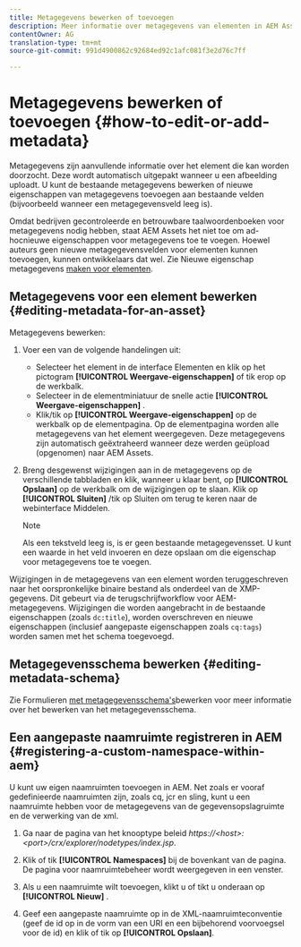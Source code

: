 ```yaml
---
title: Metagegevens bewerken of toevoegen
description: Meer informatie over metagegevens van elementen in AEM Assets en verschillende manieren waarop u metagegevens van elementen kunt bewerken.
contentOwner: AG
translation-type: tm+mt
source-git-commit: 991d4900862c92684ed92c1afc081f3e2d76c7ff

---
```



# Metagegevens bewerken of toevoegen {#how-to-edit-or-add-metadata}

Metagegevens zijn aanvullende informatie over het element die kan worden doorzocht. Deze wordt automatisch uitgepakt wanneer u een afbeelding uploadt. U kunt de bestaande metagegevens bewerken of nieuwe eigenschappen van metagegevens toevoegen aan bestaande velden (bijvoorbeeld wanneer een metagegevensveld leeg is).

Omdat bedrijven gecontroleerde en betrouwbare taalwoordenboeken voor metagegevens nodig hebben, staat AEM Assets het niet toe om ad-hocnieuwe eigenschappen voor metagegevens toe te voegen. Hoewel auteurs geen nieuwe metagegevensvelden voor elementen kunnen toevoegen, kunnen ontwikkelaars dat wel. Zie Nieuwe eigenschap metagegevens [maken voor elementen](meta-edit.md#editing-metadata-schema).

## Metagegevens voor een element bewerken {#editing-metadata-for-an-asset}

Metagegevens bewerken:

1. Voer een van de volgende handelingen uit:

   * Selecteer het element in de interface Elementen en klik op het pictogram **[!UICONTROL Weergave-eigenschappen]** of tik erop op de werkbalk.
   * Selecteer in de elementminiatuur de snelle actie **[!UICONTROL Weergave-eigenschappen]** .
   * Klik/tik op **[!UICONTROL Weergave-eigenschappen]** op de werkbalk op de elementpagina.
   Op de elementpagina worden alle metagegevens van het element weergegeven. Deze metagegevens zijn automatisch geëxtraheerd wanneer deze werden geüpload (opgenomen) naar AEM Assets.

1. Breng desgewenst wijzigingen aan in de metagegevens op de verschillende tabbladen en klik, wanneer u klaar bent, op **[!UICONTROL Opslaan]** op de werkbalk om de wijzigingen op te slaan. Klik op **[!UICONTROL Sluiten]** /tik op Sluiten om terug te keren naar de webinterface Middelen.

   >[!NOTE]
   >
   >Als een tekstveld leeg is, is er geen bestaande metagegevensset. U kunt een waarde in het veld invoeren en deze opslaan om die eigenschap voor metagegevens toe te voegen.

Wijzigingen in de metagegevens van een element worden teruggeschreven naar het oorspronkelijke binaire bestand als onderdeel van de XMP-gegevens. Dit gebeurt via de terugschrijfworkflow voor AEM-metagegevens. Wijzigingen die worden aangebracht in de bestaande eigenschappen (zoals `dc:title`), worden overschreven en nieuwe eigenschappen (inclusief aangepaste eigenschappen zoals `cq:tags`) worden samen met het schema toegevoegd.

<!-- XMP write-back is supported and enabled for the platforms and file formats described in technical requirements. -->

## Metagegevensschema bewerken {#editing-metadata-schema}

Zie Formulieren [met metagegevensschema&#39;s](metadata-schemas.md#edit-metadata-schema-forms)bewerken voor meer informatie over het bewerken van het metagegevensschema.

## Een aangepaste naamruimte registreren in AEM {#registering-a-custom-namespace-within-aem}

U kunt uw eigen naamruimten toevoegen in AEM. Net zoals er vooraf gedefinieerde naamruimten zijn, zoals cq, jcr en sling, kunt u een naamruimte hebben voor de metagegevens van de gegevensopslagruimte en de verwerking van de xml.

1. Ga naar de pagina van het knooptype beleid *https://&lt;host>:&lt;port>/crx/explorer/nodetypes/index.jsp*.
1. Klik of tik **[!UICONTROL Namespaces]** bij de bovenkant van de pagina. De pagina voor naamruimtebeheer wordt weergegeven in een venster.

1. Als u een naamruimte wilt toevoegen, klikt u of tikt u onderaan op **[!UICONTROL Nieuw]** .
1. Geef een aangepaste naamruimte op in de XML-naamruimteconventie (geef de id op in de vorm van een URI en een bijbehorend voorvoegsel voor de id) en klik of tik op **[!UICONTROL Opslaan]**.
